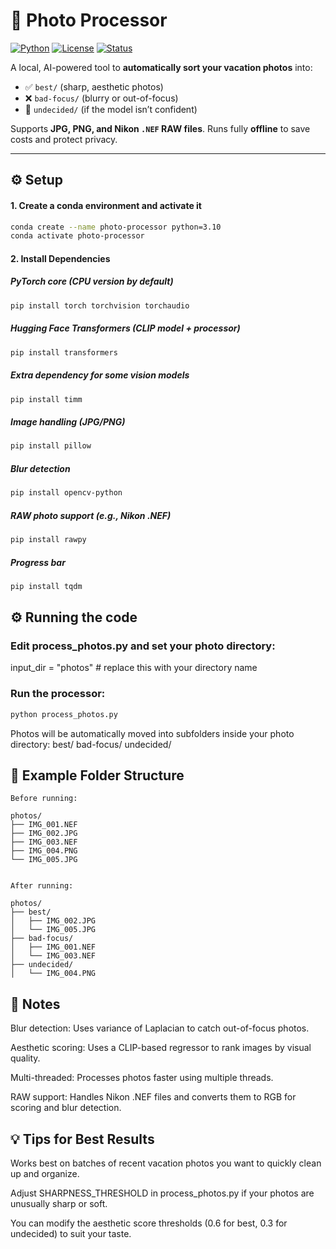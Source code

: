 # 📸 Photo Processor

[![Python](https://img.shields.io/badge/python-3.10-blue.svg)](https://www.python.org/)
[![License](https://img.shields.io/badge/license-MIT-green.svg)](LICENSE)
[![Status](https://img.shields.io/badge/status-beta-orange.svg)]()

A local, AI-powered tool to **automatically sort your vacation photos** into:  
- ✅ `best/` (sharp, aesthetic photos)  
- ❌ `bad-focus/` (blurry or out-of-focus)  
- 🤔 `undecided/` (if the model isn’t confident)  

Supports **JPG, PNG, and Nikon `.NEF` RAW files**. Runs fully **offline** to save costs and protect privacy.  

---

## ⚙️ Setup

#### 1. Create a conda environment and activate it
```bash
conda create --name photo-processor python=3.10
conda activate photo-processor
```

#### 2. Install Dependencies
##### PyTorch core (CPU version by default)
```bash
pip install torch torchvision torchaudio
```

##### Hugging Face Transformers (CLIP model + processor)
```bash
pip install transformers
```

##### Extra dependency for some vision models
```bash
pip install timm
```

##### Image handling (JPG/PNG)
```bash
pip install pillow
```

##### Blur detection
```bash
pip install opencv-python
```

##### RAW photo support (e.g., Nikon .NEF)
```bash
pip install rawpy
```

##### Progress bar
```bash
pip install tqdm
```

## ⚙️ Running the code
### Edit process_photos.py and set your photo directory:
input_dir = "photos" # replace this with your directory name

### Run the processor:
```bash
python process_photos.py
```
Photos will be automatically moved into subfolders inside your photo directory:
best/
bad-focus/
undecided/

## 📂 Example Folder Structure

```
Before running:

photos/
├── IMG_001.NEF
├── IMG_002.JPG
├── IMG_003.NEF
├── IMG_004.PNG
└── IMG_005.JPG


After running:

photos/
├── best/
│   ├── IMG_002.JPG
│   └── IMG_005.JPG
├── bad-focus/
│   ├── IMG_001.NEF
│   └── IMG_003.NEF
├── undecided/
│   └── IMG_004.PNG
```

## 📝 Notes

Blur detection: Uses variance of Laplacian to catch out-of-focus photos.

Aesthetic scoring: Uses a CLIP-based regressor to rank images by visual quality.

Multi-threaded: Processes photos faster using multiple threads.

RAW support: Handles Nikon .NEF files and converts them to RGB for scoring and blur detection.

## 💡 Tips for Best Results

Works best on batches of recent vacation photos you want to quickly clean up and organize.

Adjust SHARPNESS_THRESHOLD in process_photos.py if your photos are unusually sharp or soft.

You can modify the aesthetic score thresholds (0.6 for best, 0.3 for undecided) to suit your taste.